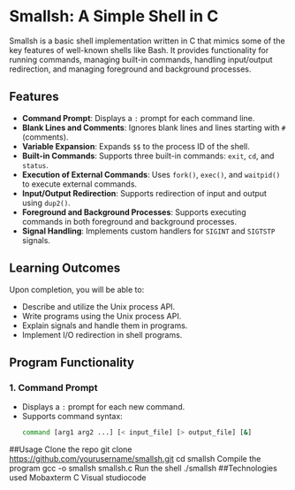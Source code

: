 # Smallsh: A Simple Shell in C

Smallsh is a basic shell implementation written in C that mimics some of the key features of well-known shells like Bash. It provides functionality for running commands, managing built-in commands, handling input/output redirection, and managing foreground and background processes.

## Features

- **Command Prompt**: Displays a `:` prompt for each command line.
- **Blank Lines and Comments**: Ignores blank lines and lines starting with `#` (comments).
- **Variable Expansion**: Expands `$$` to the process ID of the shell.
- **Built-in Commands**: Supports three built-in commands: `exit`, `cd`, and `status`.
- **Execution of External Commands**: Uses `fork()`, `exec()`, and `waitpid()` to execute external commands.
- **Input/Output Redirection**: Supports redirection of input and output using `dup2()`.
- **Foreground and Background Processes**: Supports executing commands in both foreground and background processes.
- **Signal Handling**: Implements custom handlers for `SIGINT` and `SIGTSTP` signals.

## Learning Outcomes

Upon completion, you will be able to:

- Describe and utilize the Unix process API.
- Write programs using the Unix process API.
- Explain signals and handle them in programs.
- Implement I/O redirection in shell programs.

## Program Functionality

### 1. Command Prompt
- Displays a `:` prompt for each new command.
- Supports command syntax:
  ```bash
  command [arg1 arg2 ...] [< input_file] [> output_file] [&]
##Usage
Clone the repo
git clone https://github.com/yourusername/smallsh.git
cd smallsh
Compile the program
gcc -o smallsh smallsh.c
Run the shell 
./smallsh
##Technologies used
Mobaxterm
C
Visual studiocode
